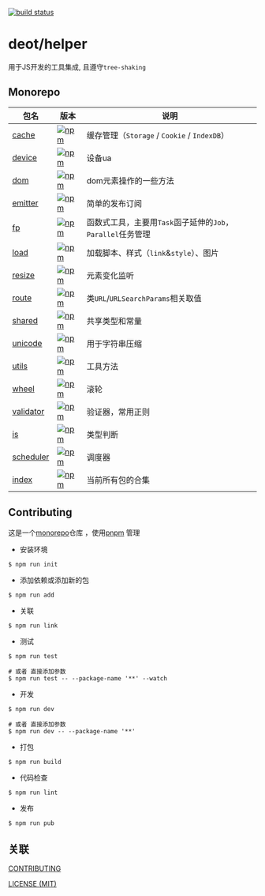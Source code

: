 [ci-image]: https://github.com/deot/helper/actions/workflows/ci.yml/badge.svg?branch=main
[ci-url]: https://github.com/deot/helper/actions/workflows/ci.yml

[![build status][ci-image]][ci-url]

# deot/helper

用于JS开发的工具集成, 且遵守`tree-shaking`

## Monorepo

[npm-cache-image]: https://img.shields.io/npm/v/@deot/helper-cache
[npm-cache-url]: https://www.npmjs.com/package/@deot/helper-cache

[npm-device-image]: https://img.shields.io/npm/v/@deot/helper-device
[npm-device-url]: https://www.npmjs.com/package/@deot/helper-device

[npm-dom-image]: https://img.shields.io/npm/v/@deot/helper-dom
[npm-dom-url]: https://www.npmjs.com/package/@deot/helper-dom

[npm-emitter-image]: https://img.shields.io/npm/v/@deot/helper-emitter
[npm-emitter-url]: https://www.npmjs.com/package/@deot/helper-emitter

[npm-fp-image]: https://img.shields.io/npm/v/@deot/helper-fp
[npm-fp-url]: https://www.npmjs.com/package/@deot/helper-fp

[npm-load-image]: https://img.shields.io/npm/v/@deot/helper-load
[npm-load-url]: https://www.npmjs.com/package/@deot/helper-load

[npm-resize-image]: https://img.shields.io/npm/v/@deot/helper-resize
[npm-resize-url]: https://www.npmjs.com/package/@deot/helper-resize

[npm-route-image]: https://img.shields.io/npm/v/@deot/helper-route
[npm-route-url]: https://www.npmjs.com/package/@deot/helper-route

[npm-shared-image]: https://img.shields.io/npm/v/@deot/helper-shared
[npm-shared-url]: https://www.npmjs.com/package/@deot/helper-shared

[npm-unicode-image]: https://img.shields.io/npm/v/@deot/helper-unicode
[npm-unicode-url]: https://www.npmjs.com/package/@deot/helper-unicode

[npm-utils-image]: https://img.shields.io/npm/v/@deot/helper-utils
[npm-utils-url]: https://www.npmjs.com/package/@deot/helper-utils

[npm-wheel-image]: https://img.shields.io/npm/v/@deot/helper-wheel
[npm-wheel-url]: https://www.npmjs.com/package/@deot/helper-wheel

[npm-validator-image]: https://img.shields.io/npm/v/@deot/helper-validator
[npm-validator-url]: https://www.npmjs.com/package/@deot/helper-validator

[npm-is-image]: https://img.shields.io/npm/v/@deot/helper-is
[npm-is-url]: https://www.npmjs.com/package/@deot/helper-is

[npm-scheduler-image]: https://img.shields.io/npm/v/@deot/helper-scheduler
[npm-scheduler-url]: https://www.npmjs.com/package/@deot/helper-scheduler

[npm-image]: https://img.shields.io/npm/v/@deot/helper
[npm-url]: https://www.npmjs.com/package/@deot/helper

| 包名                              | 版本                                               | 说明                                       |
| ------------------------------- | ------------------------------------------------ | ---------------------------------------- |
| [cache](packages/cache)         | [![npm][npm-cache-image]][npm-cache-url]         | 缓存管理（`Storage` / `Cookie` / `IndexDB`）   |
| [device](packages/device)       | [![npm][npm-device-image]][npm-device-url]       | 设备ua                                     |
| [dom](packages/dom)             | [![npm][npm-dom-image]][npm-dom-url]             | dom元素操作的一些方法                             |
| [emitter](packages/emitter)     | [![npm][npm-emitter-image]][npm-emitter-url]     | 简单的发布订阅                                  |
| [fp](packages/fp)               | [![npm][npm-fp-image]][npm-fp-url]               | 函数式工具，主要用`Task`函子延伸的`Job`，`Parallel`任务管理 |
| [load](packages/load)           | [![npm][npm-load-image]][npm-load-url]           | 加载脚本、样式（`link`&`style`）、图片               |
| [resize](packages/resize)       | [![npm][npm-resize-image]][npm-resize-url]       | 元素变化监听                                   |
| [route](packages/route)         | [![npm][npm-route-image]][npm-route-url]         | 类`URL`/`URLSearchParams`相关取值             |
| [shared](packages/shared)       | [![npm][npm-shared-image]][npm-shared-url]       | 共享类型和常量                                  |
| [unicode](packages/unicode)     | [![npm][npm-unicode-image]][npm-unicode-url]     | 用于字符串压缩                                  |
| [utils](packages/utils)         | [![npm][npm-utils-image]][npm-utils-url]         | 工具方法                                     |
| [wheel](packages/wheel)         | [![npm][npm-wheel-image]][npm-wheel-url]         | 滚轮                                       |
| [validator](packages/validator) | [![npm][npm-validator-image]][npm-validator-url] | 验证器，常用正则                                 |
| [is](packages/is)               | [![npm][npm-is-image]][npm-is-url]               | 类型判断                                     |
| [scheduler](packages/scheduler) | [![npm][npm-scheduler-image]][npm-scheduler-url] | 调度器                                      |
| [index](packages/index)         | [![npm][npm-image]][npm-url]                     | 当前所有包的合集                                 |

## Contributing

这是一个[monorepo](https://en.wikipedia.org/wiki/Monorepo)仓库 ，使用[pnpm](https://pnpm.io/) 管理

- 安装环境

```console
$ npm run init
```

- 添加依赖或添加新的包

```console
$ npm run add
```

- 关联

```console
$ npm run link
```

- 测试

```console
$ npm run test

# 或者 直接添加参数
$ npm run test -- --package-name '**' --watch
```

- 开发

```console
$ npm run dev

# 或者 直接添加参数
$ npm run dev -- --package-name '**'
```

- 打包

```console
$ npm run build
```

- 代码检查

```console
$ npm run lint
```

- 发布

```console
$ npm run pub
```

## 关联

[CONTRIBUTING](./.github/CONTRIBUTING.md)

[LICENSE (MIT)](./LICENSE)